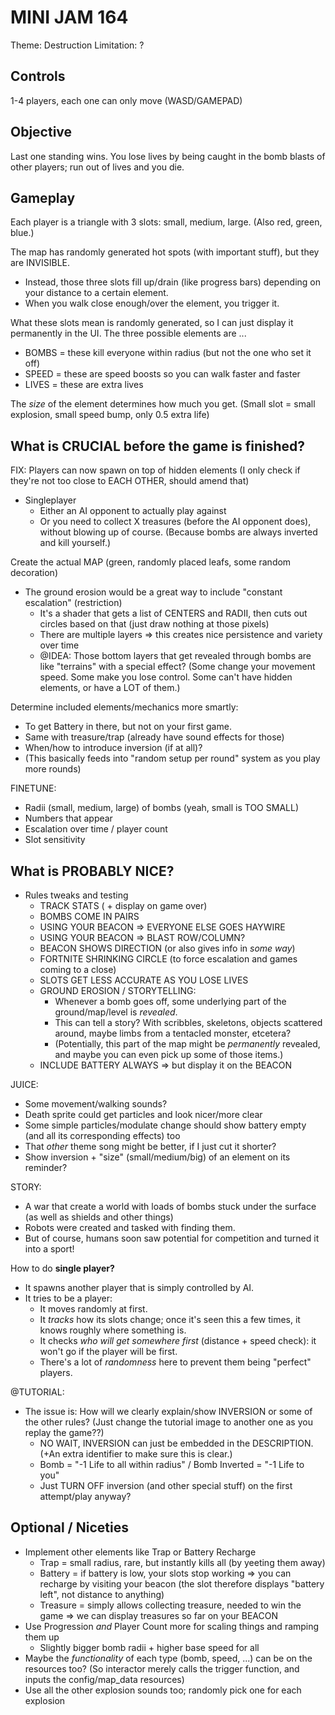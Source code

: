 # MINI JAM 164

Theme: Destruction
Limitation: ?

## Controls

1-4 players, each one can only move (WASD/GAMEPAD)

## Objective

Last one standing wins. You lose lives by being caught in the bomb blasts of other players; run out of lives and you die.

## Gameplay

Each player is a triangle with 3 slots: small, medium, large. (Also red, green, blue.)

The map has randomly generated hot spots (with important stuff), but they are INVISIBLE.

* Instead, those three slots fill up/drain (like progress bars) depending on your distance to a certain element.
* When you walk close enough/over the element, you trigger it.

What these slots mean is randomly generated, so I can just display it permanently in the UI. The three possible elements are ...

* BOMBS = these kill everyone within radius (but not the one who set it off)
* SPEED = these are speed boosts so you can walk faster and faster
* LIVES = these are extra lives

The _size_ of the element determines how much you get. (Small slot = small explosion, small speed bump, only 0.5 extra life)

## What is CRUCIAL before the game is finished?

FIX: Players can now spawn on top of hidden elements (I only check if they're not too close to EACH OTHER, should amend that)

* Singleplayer
  * Either an AI opponent to actually play against
  * Or you need to collect X treasures (before the AI opponent does), without blowing up of course. (Because bombs are always inverted and kill yourself.)

Create the actual MAP (green, randomly placed leafs, some random decoration)
* The ground erosion would be a great way to include "constant escalation" (restriction)
  * It's a shader that gets a list of CENTERS and RADII, then cuts out circles based on that (just draw nothing at those pixels)
  * There are multiple layers => this creates nice persistence and variety over time
  * @IDEA: Those bottom layers that get revealed through bombs are like "terrains" with a special effect? (Some change your movement speed. Some make you lose control. Some can't have hidden elements, or have a LOT of them.)

Determine included elements/mechanics more smartly:
* To get Battery in there, but not on your first game.
* Same with treasure/trap (already have sound effects for those)
* When/how to introduce inversion (if at all)?
* (This basically feeds into "random setup per round" system as you play more rounds)

FINETUNE:
* Radii (small, medium, large) of bombs (yeah, small is TOO SMALL)
* Numbers that appear
* Escalation over time / player count
* Slot sensitivity


## What is PROBABLY NICE?

* Rules tweaks and testing
  * TRACK STATS ( + display on game over)
  * BOMBS COME IN PAIRS
  * USING YOUR BEACON => EVERYONE ELSE GOES HAYWIRE
  * USING YOUR BEACON => BLAST ROW/COLUMN?
  * BEACON SHOWS DIRECTION (or also gives info in _some way_)
  * FORTNITE SHRINKING CIRCLE (to force escalation and games coming to a close)
  * SLOTS GET LESS ACCURATE AS YOU LOSE LIVES
  * GROUND EROSION / STORYTELLING:
    * Whenever a bomb goes off, some underlying part of the ground/map/level is _revealed_. 
    * This can tell a story? With scribbles, skeletons, objects scattered around, maybe limbs from a tentacled monster, etcetera?
    * (Potentially, this part of the map might be _permanently_ revealed, and maybe you can even pick up some of those items.)
  * INCLUDE BATTERY ALWAYS => but display it on the BEACON

JUICE:
* Some movement/walking sounds?
* Death sprite could get particles and look nicer/more clear
* Some simple particles/modulate change should show battery empty (and all its corresponding effects) too
* That _other_ theme song might be better, if I just cut it shorter?
* Show inversion + "size" (small/medium/big) of an element on its reminder?

STORY:
* A war that create a world with loads of bombs stuck under the surface (as well as shields and other things)
* Robots were created and tasked with finding them.
* But of course, humans soon saw potential for competition and turned it into a sport!


How to do **single player?**
* It spawns another player that is simply controlled by AI.
* It tries to be a player:
  * It moves randomly at first.
  * It _tracks_ how its slots change; once it's seen this a few times, it knows roughly where something is.
  * It checks _who will get somewhere first_ (distance + speed check): it won't go if the player will be first.
  * There's a lot of _randomness_ here to prevent them being "perfect" players.


@TUTORIAL:
  * The issue is: How will we clearly explain/show INVERSION or some of the other rules? (Just change the tutorial image to another one as you replay the game??)
    * NO WAIT, INVERSION can just be embedded in the DESCRIPTION. (+An extra identifier to make sure this is clear.)
    * Bomb = "-1 Life to all within radius" / Bomb Inverted = "-1 Life to you"
    * Just TURN OFF inversion (and other special stuff) on the first attempt/play anyway?


## Optional / Niceties

* Implement other elements like Trap or Battery Recharge
  * Trap = small radius, rare, but instantly kills all (by yeeting them away)
  * Battery = if battery is low, your slots stop working => you can recharge by visiting your beacon (the slot therefore displays "battery left", not distance to anything)
  * Treasure = simply allows collecting treasure, needed to win the game => we can display treasures so far on your BEACON 
* Use Progression _and_ Player Count more for scaling things and ramping them up
  * Slightly bigger bomb radii + higher base speed for all
* Maybe the _functionality_ of each type (bomb, speed, ...) can be on the resources too? (So interactor merely calls the trigger function, and inputs the config/map_data resources)
* Use all the other explosion sounds too; randomly pick one for each explosion

